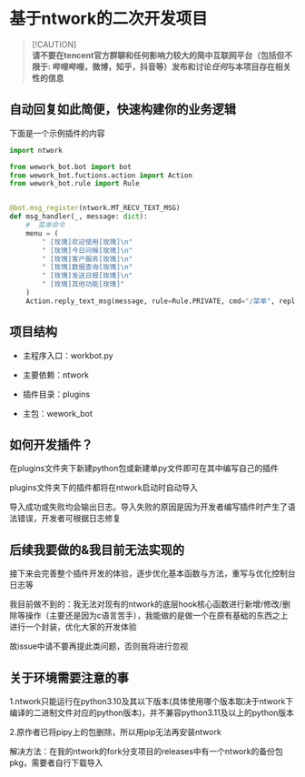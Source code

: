 # 基于ntwork的二次开发项目

> [!CAUTION]\
> **请不要在tencent官方群聊和任何影响力较大的简中互联网平台（包括但不限于: 哔哩哔哩，微博，知乎，抖音等）发布和讨论*任何*与本项目存在相关性的信息**

## 自动回复如此简便，快速构建你的业务逻辑

下面是一个示例插件的内容

```python
import ntwork

from wework_bot.bot import bot
from wework_bot.fuctions.action import Action
from wework_bot.rule import Rule


@bot.msg_register(ntwork.MT_RECV_TEXT_MSG)
def msg_handler(_, message: dict):
    #  菜单命令
    menu = (
        " [玫瑰]欢迎使用[玫瑰]\n"
        " [玫瑰]今日问候[玫瑰]\n"
        " [玫瑰]客户服务[玫瑰]\n"
        " [玫瑰]数据查询[玫瑰]\n"
        " [玫瑰]发送日报[玫瑰]\n"
        " [玫瑰]其他功能[玫瑰]"
    )
    Action.reply_text_msg(message, rule=Rule.PRIVATE, cmd="/菜单", reply=menu)


```
## 项目结构

- 主程序入口：workbot.py

- 主要依赖：ntwork

- 插件目录：plugins

- 主包：wework_bot

## 如何开发插件？

在plugins文件夹下新建python包或新建单py文件即可在其中编写自己的插件

plugins文件夹下的插件都将在ntwork启动时自动导入

导入成功或失败均会输出日志。导入失败的原因是因为开发者编写插件时产生了语法错误，开发者可根据日志修复

## 后续我要做的&我目前无法实现的

接下来会完善整个插件开发的体验，逐步优化基本函数与方法，重写与优化控制台日志等

我目前做不到的：我无法对现有的ntwork的底层hook核心函数进行新增/修改/删除等操作（主要还是因为c语言苦手），我能做的是做一个在原有基础的东西之上进行一个封装，优化大家的开发体验

故issue中请不要再提此类问题，否则我将进行忽视

## 关于环境需要注意的事

1.ntwork只能运行在python3.10及其以下版本(具体使用哪个版本取决于ntwork下编译的二进制文件对应的python版本)，并不兼容python3.11及以上的python版本

2.原作者已将pipy上的包删除，所以用pip无法再安装ntwork

解决方法：在我的ntwork的fork分支项目的releases中有一个ntwork的备份包pkg，需要者自行下载导入